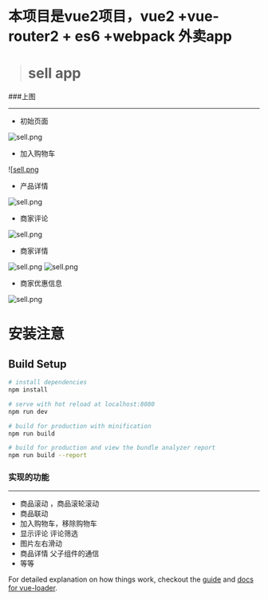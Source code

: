 # 本项目是vue2项目，vue2 +vue-router2 + es6 +webpack 外卖app
> # sell app

###上图
***
* 初始页面

![sell.png](https://github.com/zhoufuming/sell-app/blob/master/results_pic/sell01.png)

* 加入购物车

![[sell.png](https://github.com/zhoufuming/sell-app/blob/master/results_pic/sell02.png)

* 产品详情

![sell.png](https://github.com/zhoufuming/sell-app/blob/master/results_pic/sell03.png)

* 商家评论

![sell.png](https://github.com/zhoufuming/sell-app/blob/master/results_pic/sell04.png)

* 商家详情

![sell.png](https://github.com/zhoufuming/sell-app/blob/master/results_pic/sell05.png)
![sell.png](https://github.com/zhoufuming/sell-app/blob/master/results_pic/sell06.png)

* 商家优惠信息

![sell.png](https://github.com/zhoufuming/sell-app/blob/master/results_pic/sell07.png)


# 安装注意

## Build Setup

``` bash
# install dependencies
npm install

# serve with hot reload at localhost:8080
npm run dev

# build for production with minification
npm run build

# build for production and view the bundle analyzer report
npm run build --report
```
### 实现的功能
***
* 商品滚动 ，商品滚轮滚动
* 商品联动
* 加入购物车，移除购物车
* 显示评论 评论筛选
* 图片左右滑动
* 商品详情  父子组件的通信
* 等等

For detailed explanation on how things work, checkout the [guide](http://vuejs-templates.github.io/webpack/) and [docs for vue-loader](http://vuejs.github.io/vue-loader).
